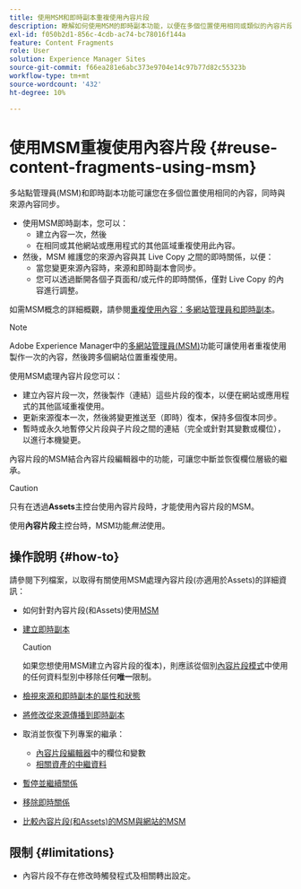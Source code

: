 ```yaml
---
title: 使用MSM和即時副本重複使用內容片段
description: 瞭解如何使用MSM的即時副本功能，以便在多個位置使用相同或類似的內容片段內容，同時與來源內容同步。
exl-id: f050b2d1-856c-4cdb-ac74-bc78016f144a
feature: Content Fragments
role: User
solution: Experience Manager Sites
source-git-commit: f66ea281e6abc373e9704e14c97b77d82c55323b
workflow-type: tm+mt
source-wordcount: '432'
ht-degree: 10%

---
```


# 使用MSM重複使用內容片段 {#reuse-content-fragments-using-msm}

多站點管理員(MSM)和即時副本功能可讓您在多個位置使用相同的內容，同時與來源內容同步。

* 使用MSM即時副本，您可以：
   * 建立內容一次，然後
   * 在相同或其他網站或應用程式的其他區域重複使用此內容。
* 然後，MSM 維護您的來源內容與其 Live Copy 之間的即時關係，以便：
   * 當您變更來源內容時，來源和即時副本會同步。
   * 您可以透過斷開各個子頁面和/或元件的即時關係，僅對 Live Copy 的內容進行調整。

如需MSM概念的詳細概觀，請參閱[重複使用內容：多網站管理員和即時副本](/help/sites-cloud/administering/msm/overview.md)。

>[!NOTE]
>
>Adobe Experience Manager中的[多網站管理員(MSM)](/help/sites-cloud/administering/msm/overview.md)功能可讓使用者重複使用製作一次的內容，然後跨多個網站位置重複使用。

使用MSM處理內容片段您可以：

* 建立內容片段一次，然後製作（連結）這些片段的復本，以便在網站或應用程式的其他區域重複使用。
* 更新來源復本一次，然後將變更推送至（即時）復本，保持多個復本同步。
* 暫時或永久地暫停父片段與子片段之間的連結（完全或針對其變數或欄位），以進行本機變更。

內容片段的MSM結合內容片段編輯器中的功能，可讓您中斷並恢復欄位層級的繼承。

>[!CAUTION]
>
>只有在透過&#x200B;**Assets**&#x200B;主控台使用內容片段時，才能使用內容片段的MSM。
>
>使用&#x200B;**內容片段**&#x200B;主控台時，MSM功能&#x200B;*無法*&#x200B;使用。

## 操作說明 {#how-to}

請參閱下列檔案，以取得有關使用MSM處理內容片段(亦適用於Assets)的詳細資訊：

* 如何針對內容片段(和Assets)使用[MSM](/help/assets/reuse-assets-using-msm.md)

* [建立即時副本](/help/assets/reuse-assets-using-msm.md)

  >[!CAUTION]
  >
  >如果您想使用MSM建立內容片段的復本)，則應該從個別[內容片段模式](/help/assets/content-fragments/content-fragments-models.md)中使用的任何資料型別中移除任何&#x200B;**唯一**&#x200B;限制。

* [檢視來源和即時副本的屬性和狀態](/help/assets/reuse-assets-using-msm.md#properties)
* [將修改從來源傳播到即時副本](/help/assets/reuse-assets-using-msm.md#rollout-sync)
* 取消並恢復下列專案的繼承：
   * [內容片段編輯器](/help/assets/content-fragments/content-fragments-variations.md#inheritance)中的欄位和變數
   * [相關資產的中繼資料](/help/assets/content-fragments/content-fragments-variations.md#canceling-reenabling-inheritance-individual-items)
* [暫停並繼續關係](/help/assets/reuse-assets-using-msm.md#suspend-resume)
* [移除即時關係](/help/assets/reuse-assets-using-msm.md#detach)
* [比較內容片段(和Assets)的MSM與網站的MSM](/help/assets/reuse-assets-using-msm.md#comparison)

## 限制 {#limitations}

* 內容片段不存在修改時觸發程式及相關轉出設定。
